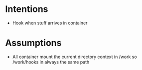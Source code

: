 # Intentions

* Hook when stuff arrives in container

# Assumptions

* All container mount the current directory context in /work so /work/hooks in always the same path


